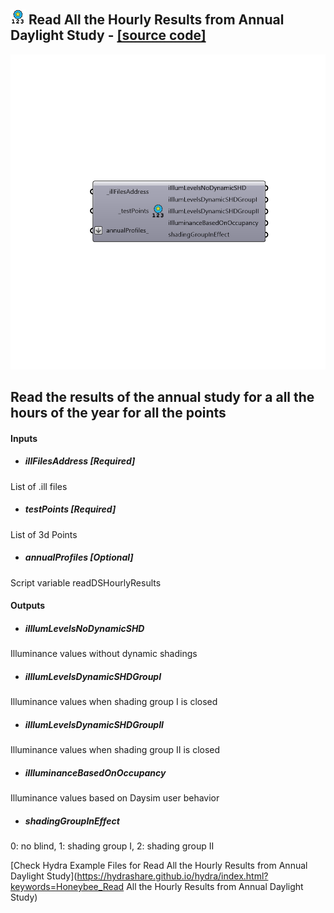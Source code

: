 ## ![](../../images/icons/Read_All_the_Hourly_Results_from_Annual_Daylight_Study.png) Read All the Hourly Results from Annual Daylight Study - [[source code]](https://github.com/mostaphaRoudsari/honeybee/tree/master/src/Honeybee_Read%20All%20the%20Hourly%20Results%20from%20Annual%20Daylight%20Study.py)

![](../../images/components/Read_All_the_Hourly_Results_from_Annual_Daylight_Study.png)

Read the results of the annual study for a all the hours of the year for all the points
 -
 

#### Inputs
* ##### illFilesAddress [Required]
List of .ill files
* ##### testPoints [Required]
List of 3d Points
* ##### annualProfiles [Optional]
Script variable readDSHourlyResults

#### Outputs
* ##### iIllumLevelsNoDynamicSHD
Illuminance values without dynamic shadings
* ##### iIllumLevelsDynamicSHDGroupI
Illuminance values when shading group I is closed
* ##### iIllumLevelsDynamicSHDGroupII
Illuminance values when shading group II is closed
* ##### iIlluminanceBasedOnOccupancy
Illuminance values based on Daysim user behavior
* ##### shadingGroupInEffect
0: no blind, 1: shading group I, 2: shading group II


[Check Hydra Example Files for Read All the Hourly Results from Annual Daylight Study](https://hydrashare.github.io/hydra/index.html?keywords=Honeybee_Read All the Hourly Results from Annual Daylight Study)